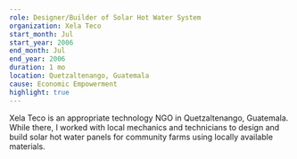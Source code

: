 ```yaml
---
role: Designer/Builder of Solar Hot Water System
organization: Xela Teco
start_month: Jul
start_year: 2006
end_month: Jul
end_year: 2006
duration: 1 mo
location: Quetzaltenango, Guatemala
cause: Economic Empowerment
highlight: true
---
```

Xela Teco is an appropriate technology NGO in Quetzaltenango, Guatemala. While there, I worked with local mechanics and technicians to design and build solar hot water panels for community farms using locally available materials.

